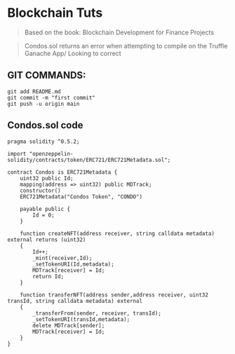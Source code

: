 # Blockchain Tuts
> Based on the book: Blockchain Development for Finance Projects

> Condos.sol returns an error when attempting to compile on the Truffle Ganache App/ Looking to correct 

## GIT COMMANDS:

    git add README.md
    git commit -m "first commit"
    git push -u origin main

## Condos.sol code

    pragma solidity ^0.5.2;

    import "openzeppelin-solidity/contracts/token/ERC721/ERC721Metadata.sol";

    contract Condos is ERC721Metadata {
        uint32 public Id;
        mapping(address => uint32) public MDTrack;
        constructor() 
        ERC721Metadata("Condos Token", "CONDO") 
         
        payable public {
            Id = 0;
        }

        function createNFT(address receiver, string calldata metadata) external returns (uint32)
        {
            Id++;
            _mint(receiver,Id);
            _setTokenURI(Id,metadata);
            MDTrack[receiver] = Id; 
            return Id;
        }

        function transferNFT(address sender,address receiver, uint32 transId, string calldata metadata) external 
        {
            _transferFrom(sender, receiver, transId);
            _setTokenURI(transId,metadata);
            delete MDTrack[sender];
            MDTrack[receiver] = Id;
        }
    }